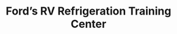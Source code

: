 ---
title: "Ford’s RV Refrigeration Training Center"
url: /benton/fords-rv-refrigeration-training-center/
shop: car parts
---
